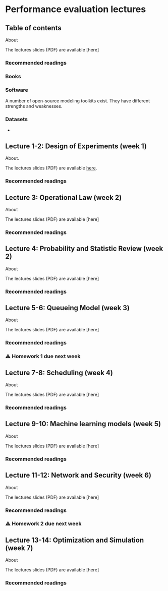 # Performance evaluation lectures <!-- omit in toc -->


## Table of contents <!-- omit in toc -->
About

The lectures slides (PDF) are available [here]

### Recommended readings




### Books


### Software

A number of open-source modeling toolkits exist. They have different strengths and weaknesses.

<!--
For evaluation purposes, [trec_eval](https://github.com/usnistgov/trec_eval) is commonly used.
-->

### Datasets


- 


## Lecture 1-2: Design of Experiments (week 1)

About.

The lectures slides (PDF) are available [here](Slide/Lecture_week7_1_v2.pptx).

### Recommended readings


## Lecture 3: Operational Law (week 2)

About

The lectures slides (PDF) are available [here]

### Recommended readings



## Lecture 4: Probability and Statistic Review (week 2)

About

The lectures slides (PDF) are available [here]

### Recommended readings




## Lecture 5-6: Queueing Model (week 3)

About

The lectures slides (PDF) are available [here]

### Recommended readings








### :warning: Homework 1 due next week


## Lecture 7-8: Scheduling (week 4)


About

The lectures slides (PDF) are available [here]

### Recommended readings






## Lecture 9-10: Machine learning models (week 5)


About

The lectures slides (PDF) are available [here]

### Recommended readings





## Lecture 11-12: Network and Security (week 6)


About

The lectures slides (PDF) are available [here]

### Recommended readings




### :warning: Homework 2 due next week


## Lecture 13-14: Optimization and Simulation  (week 7)


About

The lectures slides (PDF) are available [here]

### Recommended readings



